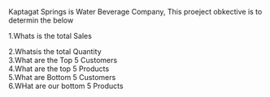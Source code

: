 Kaptagat Springs is  Water Beverage Company, This proeject obkective is to determin the below

1.Whats is the total Sales
<br/>

2.Whatsis the total Quantity
<br/>
3.What are the Top 5 Customers
<br/>
4.What are the top 5 Products
<br/>
5.What are Bottom 5 Customers
<br/>
6.WHat are our bottom 5 Products
